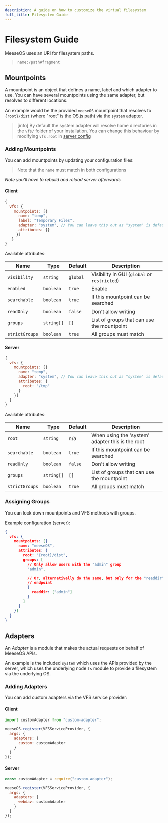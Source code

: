 ```yaml
---
description: A guide on how to customize the virtual filesystem
full_title: Filesystem Guide
---
```


# Filesystem Guide

MeeseOS uses an URI for filesystem paths.

> `name:/path#fragment`

## Mountpoints

A mountpoint is an object that defines a name, label and which adapter to use. You can have several mountpoints using the same adapter, but resolves to different locations.

An example would be the provided `meeseOS` mountpoint that resolves to `{root}/dist` (where "root" is the OS.js path) via the `system` adapter.

> [info] By default the system adapter will resolve home directories in the `vfs/` folder of your installation. You can change this behaviour by modifying `vfs.root` in [server config](../../config/README.md#server)

### Adding Mountpoints

You can add mountpoints by updating your configuration files:

> Note that the `name` must match in both configurations

*Note you'll have to rebuild and reload server afterwards*

#### Client

```javascript
{
  vfs: {
    mountpoints: [{
      name: "temp",
      label: "Temporary Files",
      adapter: "system", // You can leave this out as "system" is default
      attributes: {}
     }]
   }
}
```

Available attributes:

| Name           | Type       | Default   | Description                                   |
| -------------- | ---------- | --------- | --------------------------------------------- |
| `visibility`   | `string`   | `global`  | Visibility in GUI (`global` or `restricted`)  |
| `enabled`      | `boolean`  | `true`    | Enable                                        |
| `searchable`   | `boolean`  | `true`    | If this mountpoint can be searched            |
| `readOnly`     | `boolean`  | `false`   | Don't allow writing                           |
| `groups`       | `string[]` | `[]`      | List of groups that can use the mountpoint    |
| `strictGroups` | `boolean`  | `true`    | All groups must match                         |

#### Server

```javascript
{
  vfs: {
    mountpoints: [{
      name: "temp",
      adapter: "system", // You can leave this out as "system" is default
      attributes: {
        root: "/tmp"
      }
    }]
  }
}
```

Available attributes:

| Name           | Type       | Default   | Description                                       |
| -------------- | ---------- | --------- | ------------------------------------------------- |
| `root`         | `string`   | n/a       | When using the 'system' adapter this is the root  |
| `searchable`   | `boolean`  | `true`    | If this mountpoint can be searched                |
| `readOnly`     | `boolean`  | `false`   | Don't allow writing                               |
| `groups`       | `string[]` | `[]`      | List of groups that can use the mountpoint        |
| `strictGroups` | `boolean`  | `true`    | All groups must match                             |

### Assigning Groups

You can lock down mountpoints and VFS methods with groups.

Example configuration (server):

```json
{
  vfs: {
    mountpoints: [{
      name: "meeseOS",
      attributes: {
        root: "{root}/dist",
        groups: [
          // Only allow users with the "admin" group
          "admin",

          // Or, alternativelly do the same, but only for the "readdir"
          // endpoint
          {
            readdir: ["admin"]
          }
        ]
      }
    }]
  }
}
```

## Adapters

An *Adapter* is a module that makes the actual requests on behalf of MeeseOS APIs.

An example is the included `system` which uses the APIs provided by the server, which uses the underlying node `fs` module to provide a filesystem via the underlying OS.

### Adding Adapters

You can add custom adapters via the VFS service provider:

#### Client

```javascript
import customAdapter from "custom-adapter";

meeseOS.register(VFSServiceProvider, {
  args: {
    adapters: {
      custom: customAdapter
    }
  }
});
```

#### Server

```javascript
const customAdapter = require("custom-adapter");

meeseOS.register(VFSServiceProvider, {
  args: {
    adapters: {
      webdav: customAdapter
    }
  }
});
```
